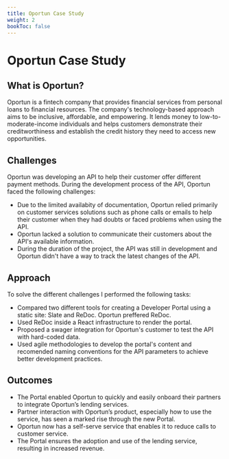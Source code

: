 ```yaml
---
title: Oportun Case Study
weight: 2
bookToc: false
---
```


# Oportun Case Study

## What is Oportun?

Oportun is a fintech company that provides financial services from personal loans to financial resources.
The company's technology-based approach aims to be inclusive, affordable, and empowering. It lends money to low-to-moderate-income individuals and helps customers demonstrate their creditworthiness and establish the credit history they need to access new opportunities.

## Challenges

Oportun was developing an API to help their customer offer different payment methods. During the development process of the API, Oportun faced the following challenges:
- Due to the limited availabity of documentation, Oportun relied primarily on customer services solutions such as phone calls or emails to help their customer when they had doubts or faced problems when using the API.
- Oportun lacked a solution to communicate their customers about the API's available information.
- During the duration of the project, the API was still in development and Oportun didn't have a way to track the latest changes of the API.

## Approach

To solve the different challenges I performed the following tasks:

- Compared two different tools for creating a Developer Portal using a static site: Slate and ReDoc. Oportun preffered ReDoc.
- Used ReDoc inside a React infrastructure to render the portal.
- Proposed a swager integration for Oportun's customer to test the API with hard-coded data.
- Used agile methodologies to develop the portal's content and recomended naming conventions for the API parameters to achieve better development practices.

## Outcomes

- The Portal enabled Oportun to quickly and easily onboard their partners to integrate Oportun’s lending services.
- Partner interaction with Oportun’s product, especially how to use the service, has seen a marked rise through the new Portal.
- Oportun now has a self-serve service that enables it to reduce calls to customer service.
- The Portal ensures the adoption and use of the lending service, resulting in increased revenue.

